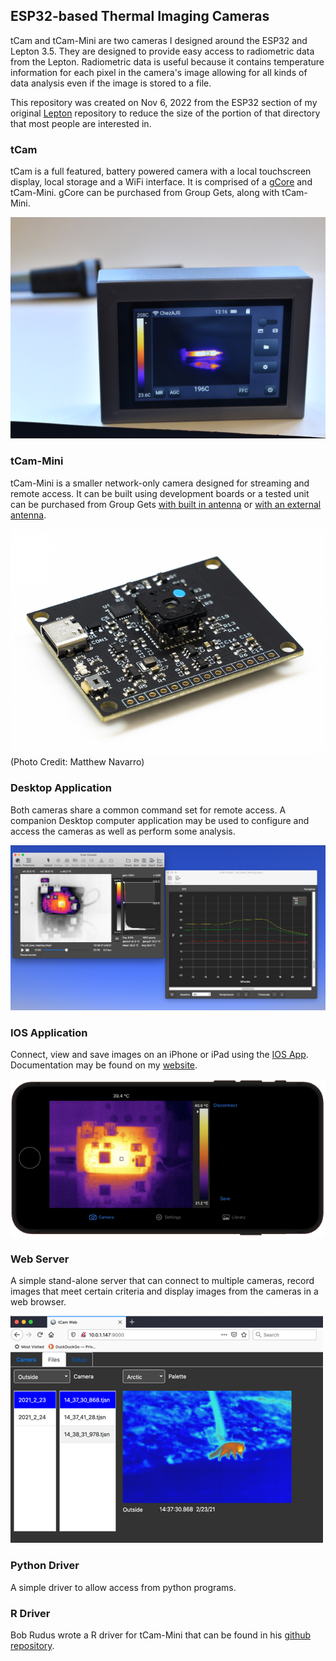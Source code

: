 ## ESP32-based Thermal Imaging Cameras
tCam and tCam-Mini are two cameras I designed around the ESP32 and Lepton 3.5.  They are designed to provide easy access to radiometric data from the Lepton.  Radiometric data is useful because it contains temperature information for each pixel in the camera's image allowing for all kinds of data analysis even if the image is stored to a file.

This repository was created on Nov 6, 2022 from the ESP32 section of my original [Lepton](https://github.com/danjulio/lepton) repository to reduce the size of the portion of that directory that most people are interested in.

### tCam
tCam is a full featured, battery powered camera with a local touchscreen display, local storage and a WiFi interface.  It is comprised of a [gCore]() and tCam-Mini.  gCore can be purchased from Group Gets, along with tCam-Mini.

![tCam](tCam/pictures/tcam_iron.png)

### tCam-Mini
tCam-Mini is a smaller network-only camera designed for streaming and remote access.  It can be built using development boards or a tested unit can be purchased from Group Gets [with built in antenna](https://store.groupgets.com/products/tcam-mini-rev4-wireless-streaming-thermal-camera-board) or [with an external antenna](https://store.groupgets.com/products/tcam-mini-rev4-external-antenna-wireless-streaming-thermal-camera-board).

![tCam-Mini](pictures/tcam_mini.png)
(Photo Credit: Matthew Navarro)

### Desktop Application
Both cameras share a common command set for remote access.  A companion Desktop computer application may be used to configure and access the cameras as well as perform some analysis.

![Desktop Application](pictures/app_on_desktop.png)

### IOS Application
Connect, view and save images on an iPhone or iPad using the [IOS App](https://apps.apple.com/us/app/tcamview/id1610451813).  Documentation may be found on my [website](https://danjuliodesigns.com/products/tcam_app.html).

![IOS App](pictures/ios_app.png)

### Web Server
A simple stand-alone server that can connect to multiple cameras, record images that meet certain criteria and display images from the cameras in a web browser.

![Web Application](pictures/tcam_web.png)

### Python Driver
A simple driver to allow access from python programs.

### R Driver
Bob Rudus wrote a R driver for tCam-Mini that can be found in his [github repository](https://github.com/hrbrmstr/tcam).